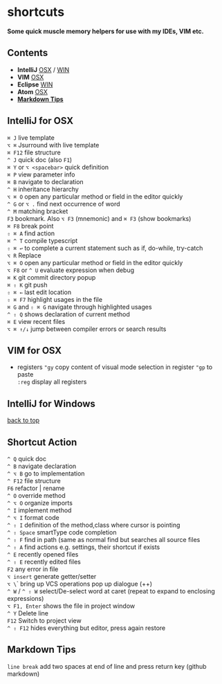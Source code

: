 # shortcuts

**Some quick muscle memory helpers for use with my IDEs, VIM etc.**



## Contents
* **IntelliJ**  [OSX](#intellij-for-osx) / [WIN](#intellij-for-windows)
* **VIM** [OSX](#vim-for-osx)
* **Eclipse** [WIN](#eclipse-windows)
* **Atom** [OSX](#atom-osx)
* **[Markdown Tips](#markdown-tips)**


## IntelliJ for OSX


`⌘ J`  live template  
`⌥ ⌘`  Jsurround with live template  
`⌘ F12`  file structure  
`^ J`  quick doc (also `F1`)  
`⌘ Y` or `⌥ <spacebar>`  quick definition  
`⌘ P`  view parameter info  
`⌘ B`  navigate to declaration  
`^ H`  inheritance hierarchy  
`⌥ ⌘ O`  open any particular method or field in the editor quickly  
`^ G` or `⌥ .`  find next occurrence of word  
`^ M`  matching bracket  
`F3`  bookmark. Also `⌥ F3` (mnemonic) and `⌘ F3` (show bookmarks)  
`⌘ F8`  break point  
`⇧ ⌘ A`  find action  
`⌘ ^ T`  compile typescript  
`⇧ ⌘ ↩︎`  to complete a current statement such as if, do-while, try-catch  
`⌥ R`  Replace  
`⌥ ⌘ O`  open any particular method or field in the editor quickly  
`⌥ F8` or `^ U`  evaluate expression when debug  
`⌘ K`  git commit directory popup  
`⌘ ⇧ K`  git push  
`⇧ ⌘ ←`  last edit location  
`⇧ ⌘ F7`  highlight usages in the file  
`⌘ G` and `⇧ ⌘ G`  navigate through highlighted usages  
`^ ⇧ Q`  shows declaration of current method  
`⌘ E`  view recent files  
`⌥ ⌘ ↑/↓`  jump between compiler errors or search results


## VIM for OSX

* registers
`"gy`  copy content of visual mode selection in register `"gp` to paste  
`:reg`  display all registers





## IntelliJ for Windows
[back to top](#contents)

Shortcut                        Action                          
-----------------------------------------------------------------------------------------------------
`^ Q`                           quick doc  
`^ B`                           navigate declaration  
`^ ⌥ B`                         go to implementation  
`^ F12`                         file structure  
`F6`                            refactor | rename  
`^ O`                           override method  
`^ ⌥ O`                         organize imports  
`^ I`                           implement method  
`^ ⌥ I`                         format code  
`^ ⇧ I`                         definition of the method,class where cursor is pointing    
`^ ⇧ Space`                     smartType code completion  
`^ ⇧ F`                         find in path (same as normal find but searches all source files  
`^ ⇧ A`                         find actions e.g. settings, their shortcut if exists  
`^ E`                           recently opened files  
`^ ⇧ E`                         recently edited files  
`F2`                            any error in file  
`⌥ insert`                      generate getter/setter  
`⌥ \`\`                         bring up VCS operations pop up dialogue (++)  
`^ W`  / `^ ⇧ W`                select/De-select word at caret (repeat to expand to enclosing expressions)  
`⌥ F1, Enter`                   shows the file in project window   
`^ Y`                           Delete line  
`F12`                           Switch to project view  
`^ ⇧ F12`                       hides everything but editor, press again restore  



## Markdown Tips

`line break`  add two spaces at end of line and press return key (github markdown)
